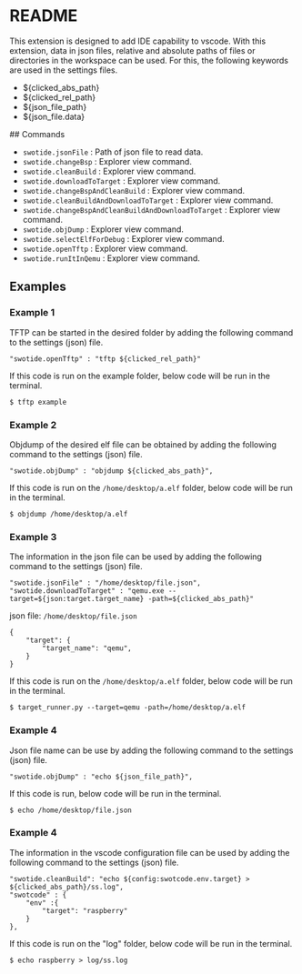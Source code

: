 # README

This extension is designed to add IDE capability to vscode. With this extension, 
data in json files, relative and absolute paths of files or directories in the
workspace can be used. For this, the following keywords are used in the 
settings files.

 - ${clicked_abs_path}
 - ${clicked_rel_path}
 - ${json_file_path}
 - ${json_file.data}

## Commands

 - `swotide.jsonFile` : Path of json file to read data.
 - `swotide.changeBsp` : Explorer view command. 
 - `swotide.cleanBuild` : Explorer view command. 
 - `swotide.downloadToTarget` : Explorer view command. 
 - `swotide.changeBspAndCleanBuild` : Explorer view command. 
 - `swotide.cleanBuildAndDownloadToTarget` : Explorer view command. 
 - `swotide.changeBspAndCleanBuildAndDownloadToTarget` : Explorer view command. 
 - `swotide.objDump` : Explorer view command. 
 - `swotide.selectElfForDebug` : Explorer view command. 
 - `swotide.openTftp` : Explorer view command. 
 - `swotide.runItInQemu` : Explorer view command. 

## Examples

### Example 1

TFTP can be started in the desired folder by adding the following command to the
settings (json) file.

```
"swotide.openTftp" : "tftp ${clicked_rel_path}"
```
If this code is run on the example folder, below code will be run in the terminal.

```
$ tftp example
```

### Example 2

Objdump of the desired elf file can be obtained by adding the following command to the settings (json) file.

```
"swotide.objDump" : "objdump ${clicked_abs_path}",
```

If this code is run on the `/home/desktop/a.elf` folder, below code will be run in the terminal.

```
$ objdump /home/desktop/a.elf
```

### Example 3

The information in the json file can be used by adding the following command to the settings (json) file.

```
"swotide.jsonFile" : "/home/desktop/file.json",
"swotide.downloadToTarget" : "qemu.exe --target=${json:target.target_name} -path=${clicked_abs_path}"
```

json file: `/home/desktop/file.json`
```
{
    "target": {
        "target_name": "qemu",
    }
}
```

If this code is run on the `/home/desktop/a.elf` folder, below code will be run in the terminal.

```
$ target_runner.py --target=qemu -path=/home/desktop/a.elf
```

### Example 4

Json file name can be use by adding the following command to the settings (json) file.

```
"swotide.objDump" : "echo ${json_file_path}",
```

If this code is run, below code will be run in the terminal.

```
$ echo /home/desktop/file.json
```

### Example 4

The information in the vscode configuration file can be used by adding the following command to the settings (json) file.

```
"swotide.cleanBuild": "echo ${config:swotcode.env.target} > ${clicked_abs_path}/ss.log",
"swotcode" : {
    "env" :{
        "target": "raspberry"
    }
},
```

If this code is run on the "log" folder, below code will be run in the terminal.

```
$ echo raspberry > log/ss.log
```